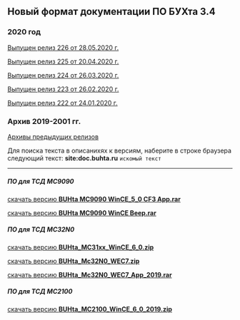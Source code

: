 ## Новый формат документации ПО БУХта 3.4

### 2020 год

[Выпущен релиз 226 от 28.05.2020 г.](releases/226/226.md)

[Выпущен релиз 225 от 20.04.2020 г.](releases/225/225.md)

[Выпущен релиз 224 от 26.03.2020 г.](releases/224/224.md)

[Выпущен релиз 223 от 26.02.2020 г.](releases/223/223.md)

[Выпущен релиз 222 от 24.01.2020 г.](releases/222/222.md)

### Архив 2019-2001 гг.
[Архивы предыдущих релизов](ArchiveReleases.md)

>
Для поиска текста в описанихях к версиям, наберите в строке браузера
следующий текст:
__site:doc.buhta.ru__ ```искомый текст```

-------

##### ПО для ТСД MC9090
>
[скачать версию **BUHta MC9090 WinCE_5_0 CF3 App.rar**](BUHta_MC9090_WinCE_5_0_CF3_App.rar)
>
[скачать версию **BUHta MC9090 WinCE Beep.rar**](BUHta_MC9090_WinCE_Beep.rar)

##### ПО для ТСД MC32N0
>
[скачать версию **BUHta_MC31xx_WinCE_6_0.zip**](BUHta_MC31xx_WinCE_6_0.zip)
>
[скачать версию **BUHta_Mc32N0_WEC7.zip**](BUHta_Mc32N0_WEC7.zip)
>
[скачать версию **BUHta_Mc32N0_WEC7_App_2019.rar**](BUHta_Mc32N0_WEC7_App_2019.rar)

##### ПО для ТСД MC2100
>
[скачать версию **BUHta_MC2100_WinCE_6_0_2019.zip**](BUHta_MC2100_WinCE_6_0_2019.zip)

